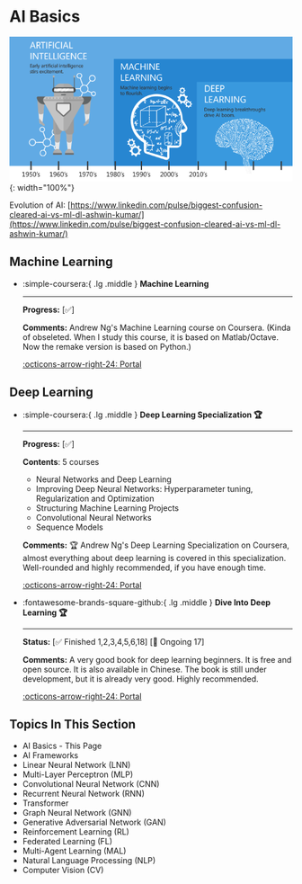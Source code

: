 # AI Basics

![AI-ML-DL](ai-ml-dl.png){: width="100%"}

Evolution of AI: [https://www.linkedin.com/pulse/biggest-confusion-cleared-ai-vs-ml-dl-ashwin-kumar/](https://www.linkedin.com/pulse/biggest-confusion-cleared-ai-vs-ml-dl-ashwin-kumar/)

## Machine Learning

<div class="grid cards" markdown>

-  :simple-coursera:{ .lg .middle } __Machine Learning__

    ---

    **Progress:** [✅]

    **Comments:** Andrew Ng's Machine Learning course on Coursera. (Kinda of obseleted. When I study this course, it is based on Matlab/Octave. Now the remake version is based on Python.)

    [:octicons-arrow-right-24: <a href="https://www.coursera.org/learn/machine-learning-course/" target="_blank"> Portal </a>](#)

</div>

## Deep Learning
<div class="grid cards" markdown>

-  :simple-coursera:{ .lg .middle } __Deep Learning Specialization 🏆__

    ---

    **Progress:** [✅]

    **Contents**: 5 courses

    - Neural Networks and Deep Learning
    - Improving Deep Neural Networks: Hyperparameter tuning, Regularization and Optimization
    - Structuring Machine Learning Projects
    - Convolutional Neural Networks
    - Sequence Models

    **Comments:** 🏆 Andrew Ng's Deep Learning Specialization on Coursera, almost everything about deep learning is covered in this specialization. Well-rounded and highly recommended, if you have enough time.

    [:octicons-arrow-right-24: <a href="https://www.coursera.org/specializations/deep-learning" target="_blank"> Portal </a>](#)

-   :fontawesome-brands-square-github:{ .lg .middle } __Dive Into Deep Learning 🏆__

    --- 

    **Status:** [✅ Finished 1,2,3,4,5,6,18] [🚧 Ongoing 17]

    **Comments:** A very good book for deep learning beginners. It is free and open source. It is also available in Chinese. The book is still under development, but it is already very good. Highly recommended.

    [:octicons-arrow-right-24: <a href="https://d2l.ai/" target="_blank"> Portal </a>](#) 

</div>

## Topics In This Section

- AI Basics - This Page
- AI Frameworks
- Linear Neural Network (LNN)
- Multi-Layer Perceptron (MLP)
- Convolutional Neural Network (CNN)
- Recurrent Neural Network (RNN)
- Transformer
- Graph Neural Network (GNN)
- Generative Adversarial Network (GAN)
- Reinforcement Learning (RL)
- Federated Learning (FL)
- Multi-Agent Learning (MAL)
- Natural Language Processing (NLP)
- Computer Vision (CV)